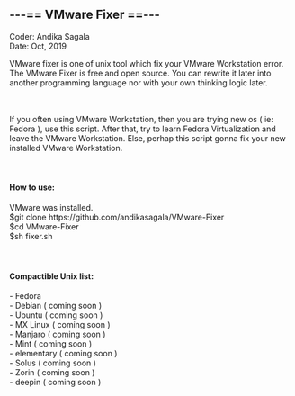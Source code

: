 


<h2>---== VMware Fixer ==---         </h2>
                                         
                                         
                                        
Coder: Andika Sagala<br>
Date: Oct, 2019<br>

   

VMware fixer is one of unix tool which fix your VMware Workstation error. The VMware Fixer is free and open source. You can rewrite it later into another programming language nor with your own thinking logic later.<br><br><br>

If you often using VMware Workstation, then you are trying new os ( ie: Fedora ), use this script. After that, try to learn Fedora Virtualization and leave the VMware Workstation. Else, perhap this script gonna fix your new installed VMware Workstation.
<br><br><br>

<h4>How to use:</h4> 
VMware was installed. <br>
$git clone https://github.com/andikasagala/VMware-Fixer <br>
$cd VMware-Fixer <br>
$sh fixer.sh <br><br><br>



<h4>Compactible Unix list:</h4> 
- Fedora<br>
- Debian ( coming soon )<br>
- Ubuntu ( coming soon )<br>
- MX Linux ( coming soon )<br>
- Manjaro ( coming soon )<br>
- Mint ( coming soon )<br>
- elementary ( coming soon )<br>
- Solus ( coming soon )<br>
- Zorin ( coming soon )<br>
- deepin ( coming soon )<br>




